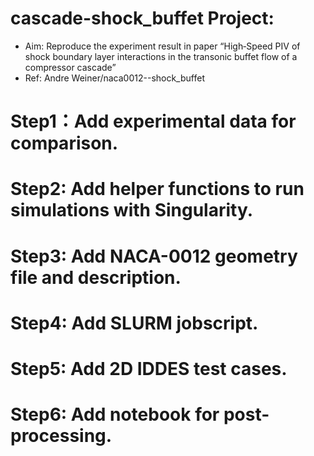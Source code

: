 # cascade-shock_buffet Project:
- Aim: Reproduce the experiment result in paper “High‐Speed PIV of shock boundary layer interactions in the transonic buffet flow of a compressor cascade”
- Ref: Andre Weiner/naca0012--shock_buffet 

# Step1：Add experimental data for comparison.
# Step2: Add helper functions to run simulations with Singularity.
# Step3: Add NACA-0012 geometry file and description.
# Step4: Add SLURM jobscript.
# Step5: Add 2D IDDES test cases.
# Step6: Add notebook for post-processing.






